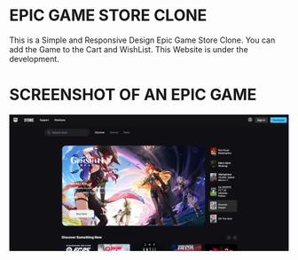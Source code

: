 # EPIC GAME STORE CLONE

This is a Simple and Responsive Design Epic Game Store Clone. You can add the Game to the Cart and WishList. This Website is under the development.

# SCREENSHOT OF AN EPIC GAME

<img src='./epic-img.png'>


